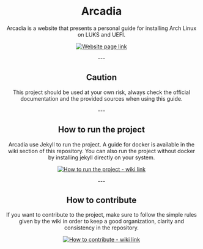 <!-- Main section -->
<div align="center">
    <h1>Arcadia</h1>
    <p>Arcadia is a website that presents a personal guide for installing Arch Linux on LUKS and UEFI.</p>
    <p>
	<a href="https://chaosdynamix.github.io/Arcadia/">
	    <img src="https://img.shields.io/badge/-Show the website-green?style=for-the-badge" alt="Website page link" />
	</a>
    </p>
    <p>---</p>
</div>

<!-- Caution section -->
<div align="center">
    <h2>Caution</h2>
    <p>This project should be used at your own risk, always check the official documentation and the provided sources when using this guide.</p>
    <p>---</p>
</div>

<!-- How to run the project section -->
<div align="center">
    <h2>How to run the project</h2>
    <p>Arcadia use Jekyll to run the project. A guide for docker is available in the wiki section of this repository. You can also run the project without docker by installing jekyll directly on your system.</p>
    <p>
	<a href="https://github.com/ChaosDynamix/Arcadia/wiki/How-to-run-the-project">
	    <img src="https://img.shields.io/badge/-Show the guide-blue?style=for-the-badge" alt="How to run the project - wiki link" />
	</a>
    </p>
    <p>---</p>
</div>

<!-- How to contribute section -->
<div align="center">
    <h2>How to contribute</h2>
    <p>If you want to contribute to the project, make sure to follow the simple rules given by the wiki in order to keep a good organization, clarity and consistency in the repository.</p>
    <p>
	<a href="https://github.com/ChaosDynamix/Arcadia/wiki/How-to-contribute">
	    <img src="https://img.shields.io/badge/-Show the rules-blue?style=for-the-badge" alt="How to contribute - wiki link" />
	</a>
    </p>
</div>
